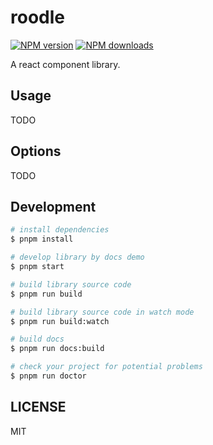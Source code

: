 # roodle

[![NPM version](https://img.shields.io/npm/v/roodle.svg?style=flat)](https://npmjs.org/package/roodle)
[![NPM downloads](http://img.shields.io/npm/dm/roodle.svg?style=flat)](https://npmjs.org/package/roodle)

A react component library.

<!-- https://github.com/chr15m/DoodleCSS/blob/main/doodle.css -->
<!-- https://github.com/timqian/chart.xkcd?tab=readme-ov-file -->

## Usage

TODO

## Options

TODO

## Development

```bash
# install dependencies
$ pnpm install

# develop library by docs demo
$ pnpm start

# build library source code
$ pnpm run build

# build library source code in watch mode
$ pnpm run build:watch

# build docs
$ pnpm run docs:build

# check your project for potential problems
$ pnpm run doctor
```

## LICENSE

MIT
